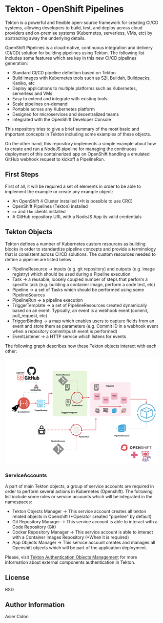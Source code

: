 # Tekton - OpenShift Pipelines

Tekton is a powerful and flexible open-source framework for creating CI/CD systems, allowing developers to build, test, and deploy across cloud providers and on-premise systems (Kubernetes, serverless, VMs, etc) by abstracting away the underlying details.

OpenShift Pipelines is a cloud-native, continuous integration and delivery (CI/CD) solution for building pipelines using Tekton. The following list includes some features which are key in this new CI/CD pipelines generation:

-   Standard CI/CD pipeline definition based on Tekton
-   Build images with Kubernetes tools such as S2I, Buildah, Buildpacks, Kaniko, etc
-   Deploy applications to multiple platforms such as Kubernetes, serverless and VMs
-   Easy to extend and integrate with existing tools
-   Scale pipelines on-demand
-   Portable across any Kubernetes platform
-   Designed for microservices and decentralized teams
-   Integrated with the OpenShift Developer Console

This repository tries to give a brief summary of the most basic and important concepts in Tekton including some examples of these objects.

On the other hand, this repository implements a simple example about how to create and run a NodeJS pipeline for managing the continuous deployment of this containerized app on OpenShift handling a emulated GitHub webhook request to kickoff a PipelineRun.

## First Steps

First of all, it will be required a set of elements in order to be able to implement the example or create any example object:

-   An OpenShift 4 Cluster installed (\*It is possible to use CRC)
-   OpenShift Pipelines (Tekton) installed
-   `oc` and `tkn` clients installed
-   A GitHub repository URL with a NodeJS App its valid credentials

## Tekton Objects

Tekton defines a number of Kubernetes custom resources as building blocks in order to standardize pipeline concepts and provide a terminology that is consistent across CI/CD solutions. The custom resources needed to define a pipeline are listed below:

-   PipelineResource -> inputs (e.g. git repository) and outputs (e.g. image registry) which should be used during a Pipeline execution
-   Task -> a reusable, loosely coupled number of steps that perform a specific task (e.g. building a container image, perform a code test, etc)
-   Pipeline -> a set of Tasks which should be performed using some PipelineSources
-   PipelineRun -> a pipeline execution
-   TriggerTemplate -> a set of PipelineResources created dynamically based on an event. Typically, an event is a webhook event (commit, pull_request, etc)
-   TriggerBinding -> a map which enables users to capture fields from an event and store them as parameters (e.g. Commit ID in a webhook event when a repository commit/push event is performed)
-   EventListener -> a HTTP service which listens for events

The following graph describes how these Tekton objects interact with each other:

![OpenShift_Tekton_Graph](./docs/openshift_tekton_diagram.png)

### ServiceAccounts

A part of main Tekton objects, a group of service accounts are required in order to perform several actions in Kubernetes (Openshift). The following list include some roles or service accounts which will be integrated in the namespaces:

-   Tekton Objects Manager -> This service account creates all tekton related objects in Openshift (\*Operator created "pipeline" by default)
-   Git Repository Manager -> This service account is able to interact with a Code Repository (Git)
-   Docker Repository Manager -> This service account is able to interact with a Container Images Repository (\*When it is required)
-   App Objects Manager -> This service account creates and manages all Openshift objects which will be part of the application deployment.

Please, visit [Tekton Authentication Objects Management](https://github.com/tektoncd/pipeline/blob/master/docs/auth.md) for more information about external components authentication in Tekton.

## License

BSD

## Author Information

Asier Cidon
